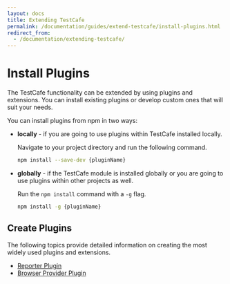 ```yaml
---
layout: docs
title: Extending TestCafe
permalink: /documentation/guides/extend-testcafe/install-plugins.html
redirect_from:
  - /documentation/extending-testcafe/
---
```

# Install Plugins

The TestCafe functionality can be extended by using plugins and extensions.
You can install existing plugins or develop custom ones that will suit your needs.

You can install plugins from npm in two ways:

* **locally** - if you are going to use plugins within TestCafe installed locally.

    Navigate to your project directory and run the following command.

    ```bash
    npm install --save-dev {pluginName}
    ```

* **globally** - if the TestCafe module is installed globally or you are going to use plugins within other projects as well.

    Run the `npm install` command with a `-g` flag.

    ```bash
    npm install -g {pluginName}
    ```

## Create Plugins

The following topics provide detailed information on creating the most widely used plugins and extensions.

* [Reporter Plugin](reporter-plugin.md)
* [Browser Provider Plugin](browser-provider-plugin.md)